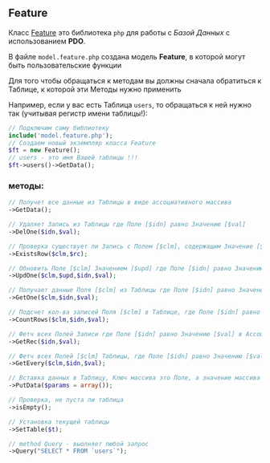 ## Feature
Класс [Feature](https://github.com/Bawyka/feature) это библиотека `php` для работы с *Базой Данных* с использованием **PDO**.

В файле `model.feature.php` создана модель **Feature**, в которой могут быть пользовательские функции

Для того чтобы обращаться к методам вы должны сначала обратиться к Таблице, к которой эти Методы нужно применить

Например, если у вас есть Таблица `users`, то обращаться к ней нужно так (учитывая регистр имени таблицы!):

```php
// Подключим саму библиотеку
include('model.feature.php');
// Создаем новый экземпляр класса Feature
$ft = new Feature();
// users - это имя Вашей таблицы !!!
$ft->users()->GetData();
```

### методы:

```php
// Получет все данные из Таблицы в виде ассоциативного массива
->GetData();
```

```php
// Удаляет Запись из Таблицы где Поле [$idn] равно Значению [$val]
->DelOne($idn,$val);
```

```php
// Проверка существует ли Запись с Полем [$clm], содержащим Значение [$rc] в Таблице
->ExistsRow($clm,$rc);
```

```php
// Обновить Поле [$clm] Значением [$upd] где Поле [$idn] равно Значению [$val]
->UpdOne($clm,$upd,$idn,$val); 
```

```php
// Получает данные Поля [$clm] из Таблицы где Поле [$idn] равно Значению [$val]
->GetOne($clm,$idn,$val);
```

```php
// Подсчет кол-ва записей Поля [$clm] в Таблице, где Поле [$idn] равно Значению [$val]
->CountRows($clm,$idn,$val);
```

```php
// Фетч всех Полей Записи где Поле [$idn] равно Значению [$val] в Ассоциативный массив из Таблицы
->GetRec($idn,$val);
```

```php
// Фетч всех Полей [$clm] Таблицы, где Поле [$idn] равно Значению [$val] в Ассоциатвиный массив
->GetEvery($clm,$idn,$val);
```

```php
// Вставка данных в Таблицу, Ключ массива это Поле, а значение массива это Данные, которые вставляются в это поле
->PutData($params = array());
```

```php
// Проверка, не пуста ли таблица
->isEmpty();
```

```php
// Установка текущей таблицы
->SetTable($t);
```

```php
// method Query - выолняет любой запрос
->Query("SELECT * FROM `users`");
```
